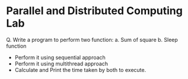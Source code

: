 # Parallel and Distributed Computing Lab
 Q. Write a program to perform two function: 
 a. Sum of square
 b. Sleep function


  - Perform it using sequential approach
  - Perform it using multithread approach
  - Calculate and Print the time taken by both to execute.
